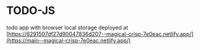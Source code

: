 # TODO-JS
todo app with browser local storage
deployed at
[https://6291507df27d90047836d207--magical-crisp-7e0eac.netlify.app/](https://main--magical-crisp-7e0eac.netlify.app/)
